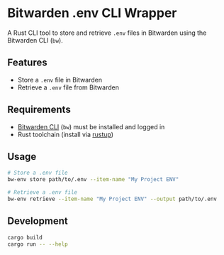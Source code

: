 # Bitwarden .env CLI Wrapper

A Rust CLI tool to store and retrieve `.env` files in Bitwarden using the Bitwarden CLI (`bw`).

## Features
- Store a `.env` file in Bitwarden
- Retrieve a `.env` file from Bitwarden

## Requirements
- [Bitwarden CLI](https://bitwarden.com/help/cli/) (`bw`) must be installed and logged in
- Rust toolchain (install via [rustup](https://rustup.rs/))

## Usage

```sh
# Store a .env file
bw-env store path/to/.env --item-name "My Project ENV"

# Retrieve a .env file
bw-env retrieve --item-name "My Project ENV" --output path/to/.env
```

## Development

```sh
cargo build
cargo run -- --help
```
